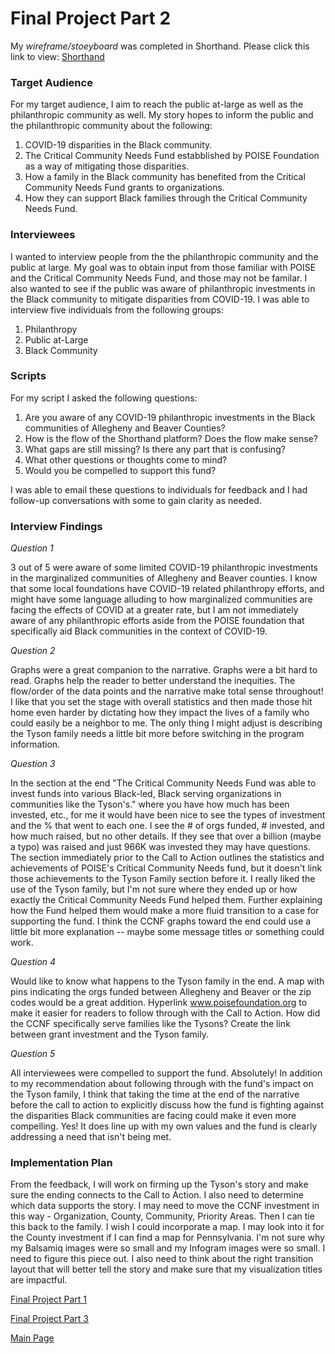 # Final Project Part 2

My *wireframe/stoeyboard* was completed in Shorthand.  Please click this link to view:
[Shorthand](https://preview.shorthand.com/zbfc0Zu9J1xfGYhJ)

### Target Audience

For my target audience, I aim to reach the public at-large as well as the philanthropic community as well.
My story hopes to inform the public and the philanthropic community about the following:
1. COVID-19 disparities in the Black community.
2. The Critical Community Needs Fund estabblished by POISE Foundation as a way of mitigating those disparities.
3. How a family in the Black community has benefited from the Critical Community Needs Fund grants to organizations.
4. How they can support Black families through the Critical Community Needs Fund.


### Interviewees

I wanted to interview people from the the philanthropic community and the public at large.  My goal was to obtain input from those familiar with POISE and the Critical Community Needs Fund, and those may not be familar.  I also wanted to see if the public was aware of philanthropic investments in the Black community to mitigate disparities from COVID-19. I was able to interview five individuals from the following groups:
1. Philanthropy
2. Public at-Large
3. Black Community 

### Scripts

For my script I asked the following questions:

1. Are you aware of any COVID-19 philanthropic investments in the Black communities of Allegheny and Beaver Counties?
2. How is the flow of the Shorthand platform? Does the flow make sense?
3. What gaps are still missing? Is there any part that is confusing?
4. What other questions or thoughts come to mind?
5. Would you be compelled to support this fund?

I was able to email these questions to individuals for feedback and I had follow-up conversations with some to gain clarity as needed.

### Interview Findings

*Question 1*

3 out of 5 were aware of some limited COVID-19 philanthropic investments in the marginalized communities of Allegheny and Beaver counties.
I know that some local foundations have COVID-19 related philanthropy efforts, and might have some language alluding to how marginalized communities are facing the effects of COVID at a greater rate, but I am not immediately aware of any philanthropic efforts aside from the POISE foundation that specifically aid Black communities in the context of COVID-19.

*Question 2*

Graphs were a great companion to the narrative.
Graphs were a bit hard to read. 
Graphs help the reader to better understand the inequities.
The flow/order of the data points and the narrative make total sense throughout! 
I like that you set the stage with overall statistics and then made those hit home even harder by dictating how they impact the lives of a family who could easily be a neighbor to me.
The only thing I might adjust is describing the Tyson family needs a little bit more before switching in the program information. 

*Question 3*

In the section at the end "The Critical Community Needs Fund was able to invest funds into various Black-led, Black serving organizations in communities like the Tyson's." where you have how much has been invested, etc., for me it would have been nice to see the types of investment and the % that went to each one.
I see the # of orgs funded, # invested, and how much raised, but no other details.
If they see that over a billion (maybe a typo) was raised and just 966K was invested they may have questions. 
The section immediately prior to the Call to Action outlines the statistics and achievements of POISE's Critical Community Needs fund, but it doesn't link those achievements to the Tyson Family section before it. 
I really liked the use of the Tyson family, but I'm not sure where they ended up or how exactly the Critical Community Needs Fund helped them. Further explaining how the Fund helped them would make a more fluid transition to a case for supporting the fund.
I think the CCNF graphs toward the end could use a little bit more explanation -- maybe some message titles or something could work. 

*Question 4*

Would like to know what happens to the Tyson family in the end.
A map with pins indicating the orgs funded between Allegheny and Beaver or the zip codes would be a great addition.
Hyperlink www.poisefoundation.org to make it easier for readers to follow through with the Call to Action.
How did the CCNF specifically serve families like the Tysons? Create the link between grant investment and the Tyson family.

*Question 5*

All interviewees were compelled to support the fund.
Absolutely! In addition to my recommendation about following through with the fund's impact on the Tyson family, I think that taking the time at the end of the narrative before the call to action to explicitly discuss how the fund is fighting against the disparities Black communities are facing could make it even more compelling.
Yes! It does line up with my own values and the fund is clearly addressing a need that isn't being met.

### Implementation Plan

From the feedback, I will work on firming up the Tyson's story and make sure the ending connects to the Call to Action.  I also need to determine which data supports the story. I may need to move the CCNF investment in this way - Organization, County, Community, Priority Areas.  Then I can tie this back to the family.  I wish I could incorporate a map. I may look into it for the County investment if I can find a map for Pennsylvania.
I'm not sure why my Balsamiq images were so small and my Infogram images were so small. I need to figure this piece out.  I also need to think about the right transition layout that will better tell the story and make sure that my visualization titles are impactful.

[Final Project Part 1](/final_project_TraciJohnson.md)

[Final Project Part 3](/final_project_part3.md)

[Main Page](/README.md)

